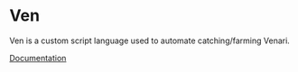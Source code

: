 # Ven
Ven is a custom script language used to automate catching/farming Venari.

[Documentation](https://knexguy101.github.io/Ven/)
